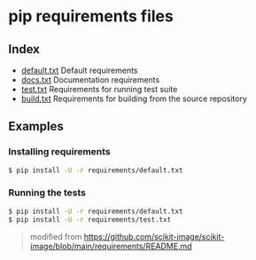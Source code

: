 # pip requirements files

## Index

- [default.txt](default.txt)
  Default requirements
- [docs.txt](docs.txt)
  Documentation requirements
- [test.txt](test.txt)
  Requirements for running test suite
- [build.txt](build.txt)
  Requirements for building from the source repository

## Examples

### Installing requirements

```bash
$ pip install -U -r requirements/default.txt
```

### Running the tests

```bash
$ pip install -U -r requirements/default.txt
$ pip install -U -r requirements/test.txt
```

> modified from https://github.com/scikit-image/scikit-image/blob/main/requirements/README.md